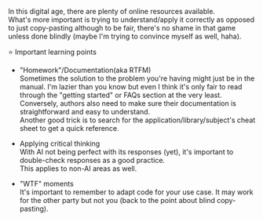 In this digital age, there are plenty of online resources available.  
What's more important is trying to understand/apply it correctly as opposed to just copy-pasting although to be fair, there's no shame in that game unless done blindly (maybe I'm trying to convince myself as well, haha).

⭐ Important learning points

- "Homework"/Documentation(aka RTFM)  
  Sometimes the solution to the problem you're having might just be in the manual. I'm lazier than you know but even I think it's only fair to read through the "getting started" or FAQs section at the very least.  
  Conversely, authors also need to make sure their documentation is straightforward and easy to understand.  
  Another good trick is to search for the application/library/subject's cheat sheet to get a quick reference.

- Applying critical thinking  
  With AI not being perfect with its responses (yet), it's important to double-check responses as a good practice.  
  This applies to non-AI areas as well.

- "WTF" moments  
  It's important to remember to adapt code for your use case. It may work for the other party but not you (back to the point about blind copy-pasting).
